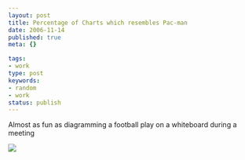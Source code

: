 ```yaml
---
layout: post
title: Percentage of Charts which resembles Pac-man
date: 2006-11-14
published: true
meta: {}

tags:
- work
type: post
keywords:
- random
- work
status: publish
---
```



Almost as fun as diagramming a football play on a whiteboard during a meeting



[![](http://blog.andyeick.com/content/binary/WindowsLiveWriter/Almostasfunasdiagramingafootballplayonaw_F674/pacmanchart_thumb4.png)](http://blog.andyeick.com/content/binary/WindowsLiveWriter/Almostasfunasdiagramingafootballplayonaw_F674/pacmanchart6.png)

